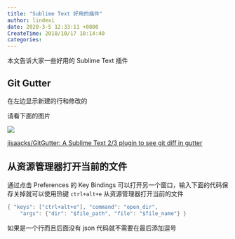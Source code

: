 ```yaml
---
title: "Sublime Text 好用的插件"
author: lindexi
date: 2020-3-5 12:33:11 +0800
CreateTime: 2018/10/17 10:14:40
categories: 
---
```


本文告诉大家一些好用的 Sublime Text 插件

<!--more-->


<!-- CreateTime:2018/10/17 10:14:40 -->


## Git Gutter

在左边显示新建的行和修改的

请看下面的图片

![](https://user-images.githubusercontent.com/16542113/28744712-f80ea13e-7466-11e7-96ac-51f453fb22b6.gif )

[jisaacks/GitGutter: A Sublime Text 2/3 plugin to see git diff in gutter](https://github.com/jisaacks/GitGutter )

## 从资源管理器打开当前的文件

通过点击 Preferences 的 Key Bindings 可以打开另一个窗口，输入下面的代码保存关掉就可以使用热键 `ctrl+alt+e` 从资源管理器打开当前的文件

```csharp
{ "keys": ["ctrl+alt+e"], "command": "open_dir", 
    "args": {"dir": "$file_path", "file": "$file_name"} }
```

如果是一个行而且后面没有 json 代码就不需要在最后添加逗号
